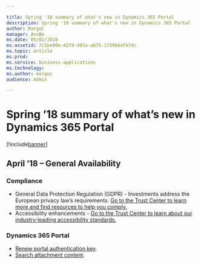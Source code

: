 ```yaml
---

title: Spring '18 summary of what's new in Dynamics 365 Portal
description: Spring '18 summary of what's new in Dynamics 365 Portal
author: MargoC
manager: AnnBe
ms.date: 05/01/2018
ms.assetid: 7c5be00e-42f9-497a-a875-1739b64fb7dc
ms.topic: article
ms.prod: 
ms.service: business-applications
ms.technology: 
ms.author: margoc
audience: Admin

---
```

# Spring ’18 summary of what’s new in Dynamics 365 Portal




[!include[banner](../../includes/banner.md)]

## April ’18 – General Availability

### Compliance

- General Data Protection Regulation (GDPR) - Investments address the European privacy law’s requirements. [Go to the Trust Center to learn more and find resources to help you comply.](https://www.microsoft.com/en-us/TrustCenter/Privacy/gdpr/default.aspx)
- Accessibility enhancements - [Go to the Trust Center to learn about our industry‑leading accessibility standards.](https://www.microsoft.com/en-us/trustcenter/compliance/accessibility)

### Dynamics 365 Portal

- [Renew portal authentication key](renewal-authentication-key.md).
- [Search attachment content](searchable-attachments-knowledge-articles.md).